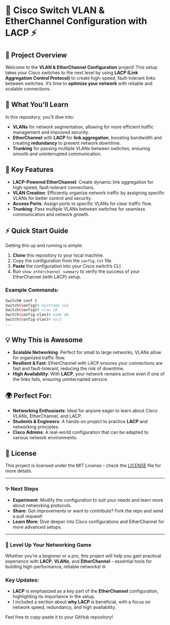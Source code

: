 
# 🚀 **Cisco Switch VLAN & EtherChannel Configuration with LACP** ⚡

## 🌟 **Project Overview**
Welcome to the **VLAN & EtherChannel Configuration** project! This setup takes your Cisco switches to the next level by using **LACP (Link Aggregation Control Protocol)** to create high-speed, fault-tolerant links between switches. It’s time to **optimize your network** with reliable and scalable connections.

## 🔧 **What You’ll Learn**
In this repository, you’ll dive into:
- **VLANs** for network segmentation, allowing for more efficient traffic management and improved security.
- **EtherChannel** with **LACP** for **link aggregation**, boosting bandwidth and creating **redundancy** to prevent network downtime.
- **Trunking** for passing multiple VLANs between switches, ensuring smooth and uninterrupted communication.

## 🚨 **Key Features**
- **LACP-Powered EtherChannel**: Create dynamic link aggregation for high-speed, fault-tolerant connections.
- **VLAN Creation**: Efficiently organize network traffic by assigning specific VLANs for better control and security.
- **Access Ports**: Assign ports to specific VLANs for clear traffic flow.
- **Trunking**: Pass multiple VLANs between switches for seamless communication and network growth.

## ⚡ **Quick Start Guide**
Getting this up and running is simple:
1. **Clone** this repository to your local machine.
2. Copy the configuration from the `config.txt` file.
3. **Paste** the configuration into your Cisco switch’s CLI.
4. Run `show etherchannel summary` to verify the success of your EtherChannel (with LACP) setup.

### Example Commands:
```bash
Switch# conf t
Switch(config)# hostname sw1
Switch(config)# vlan 10
Switch(config-vlan)# name AA
Switch(config-vlan)# exit
...
```

## 💡 **Why This is Awesome**
- **Scalable Networking**: Perfect for small to large networks, VLANs allow for organized traffic flow.
- **Resilient & Fast**: EtherChannel with LACP ensures your connections are fast and fault-tolerant, reducing the risk of downtime.
- **High Availability**: With **LACP**, your network remains active even if one of the links fails, ensuring uninterrupted service.

## 🌍 **Perfect For:**
- **Networking Enthusiasts**: Ideal for anyone eager to learn about Cisco VLANs, EtherChannel, and LACP.
- **Students & Engineers**: A hands-on project to practice **LACP** and networking principles.
- **Cisco Admins**: A real-world configuration that can be adapted to various network environments.

## 📝 **License**
This project is licensed under the MIT License - check the [LICENSE](LICENSE) file for more details.

---

### ✨ **Next Steps**
- **Experiment**: Modify the configuration to suit your needs and learn more about networking protocols.
- **Share**: Got improvements or want to contribute? Fork the repo and send a pull request!
- **Learn More**: Dive deeper into Cisco configurations and EtherChannel for more advanced setups.

---

### 🚀 **Level Up Your Networking Game**
Whether you’re a beginner or a pro, this project will help you gain practical experience with **LACP**, **VLANs**, and **EtherChannel** – essential tools for building high-performance, reliable networks! 🌐

### Key Updates:
- **LACP** is emphasized as a key part of the **EtherChannel** configuration, highlighting its importance in the setup.
- I included a section about **why LACP** is beneficial, with a focus on network speed, redundancy, and high availability.

Feel free to copy-paste it to your GitHub repository!
